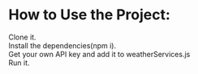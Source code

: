 # How to Use the Project:

Clone it.\
Install the dependencies(npm i).\
Get your own API key and add it to weatherServices.js \
Run it.
